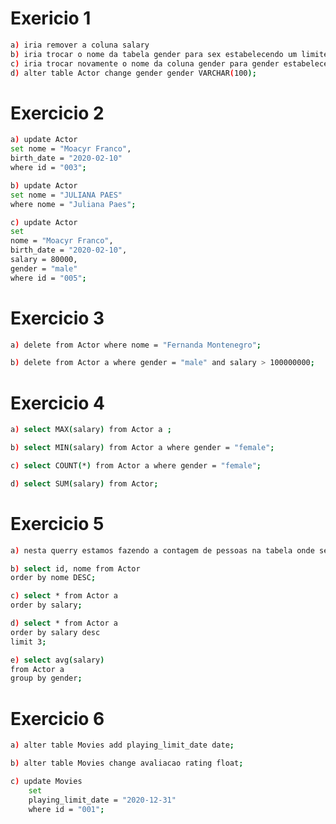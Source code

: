 # Exericio 1

```sh
a) iria remover a coluna salary
b) iria trocar o nome da tabela gender para sex estabelecendo um limite de caracteres de 6
c) iria trocar novamente o nome da coluna gender para gender estabelecendo um limite de caracteres de 255
d) alter table Actor change gender gender VARCHAR(100);
```
# Exercicio 2

```sh
a) update Actor 
set nome = "Moacyr Franco",
birth_date = "2020-02-10" 
where id = "003";
```

```sh
b) update Actor 
set nome = "JULIANA PAES"
where nome = "Juliana Paes";
```

```sh
c) update Actor 
set 
nome = "Moacyr Franco",
birth_date = "2020-02-10",
salary = 80000,
gender = "male"
where id = "005";
```

# Exercicio 3

```sh
a) delete from Actor where nome = "Fernanda Montenegro";
```

```sh
b) delete from Actor a where gender = "male" and salary > 100000000;
```

# Exercicio 4

```sh
a) select MAX(salary) from Actor a ;
```

```sh
b) select MIN(salary) from Actor a where gender = "female";
```

```sh
c) select COUNT(*) from Actor a where gender = "female";
```

```sh
d) select SUM(salary) from Actor; 
```

# Exercicio 5
```sh
a) nesta querry estamos fazendo a contagem de pessoas na tabela onde serão agrupadas por genero
```

```sh
b) select id, nome from Actor 
order by nome DESC;
```

```sh
c) select * from Actor a
order by salary;
```

```sh
d) select * from Actor a 
order by salary desc
limit 3;
```

```sh
e) select avg(salary)
from Actor a 
group by gender;
```


# Exercicio 6

```sh
a) alter table Movies add playing_limit_date date;
```

```sh
b) alter table Movies change avaliacao rating float;
```

```sh
c) update Movies 
	set 
	playing_limit_date = "2020-12-31"
	where id = "001";
```